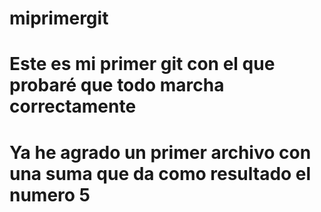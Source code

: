 # miprimergit
# Este es mi primer git con el que probaré que todo marcha correctamente
# Ya he agrado un primer archivo con una suma que da como resultado el numero 5